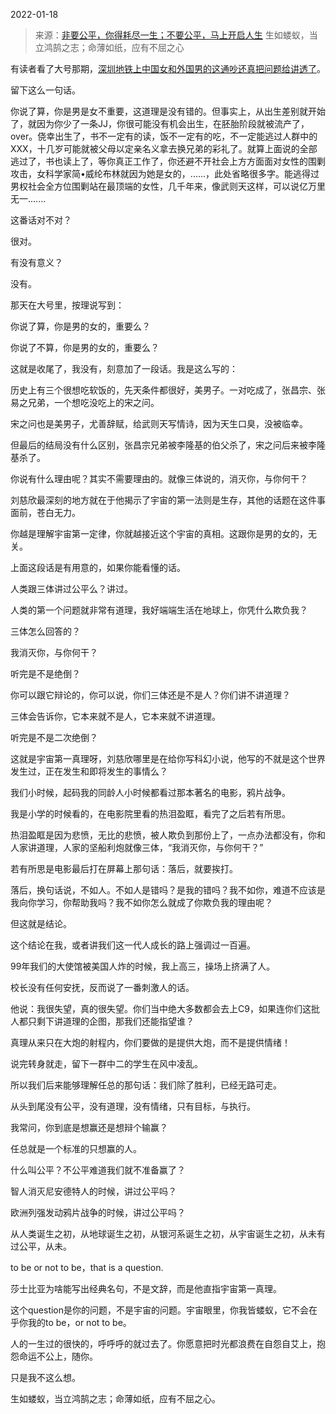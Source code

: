 2022-01-18

> 来源：[非要公平，你得耗尽一生；不要公平，马上开启人生](http://mp.weixin.qq.com/s?__biz=MzU3NDc5Nzc0NQ==&mid=2247512066&idx=2&sn=22c145b0a31ab20ece361f458c3d98da&chksm=fd2e12dcca599bcaedbaeec10e3435ebbe364f081190e86824e0ae3cea4ead1d6d0c6936618f&scene=27#wechat_redirect)
> 生如蝼蚁，当立鸿鹄之志；命薄如纸，应有不屈之心

有读者看了大号那期，[深圳地铁上中国女和外国男的这通吵还真把问题给讲透了](http://mp.weixin.qq.com/s?__biz=MzU0MjYwNDU2Mw==&mid=2247503550&idx=1&sn=f1032674d08eb580f138b23cf2071721&chksm=fb1aa2c2cc6d2bd4493eb3e66498939cdfc02e114eab42cb2316e986738d618df12696633807&scene=21#wechat_redirect)。

  

留下这么一句话。

  

你说了算，你是男是女不重要，这道理是没有错的。但事实上，从出生差别就开始了，就因为你少了一条JJ，你很可能没有机会出生，在胚胎阶段就被流产了，over。侥幸出生了，书不一定有的读，饭不一定有的吃，不一定能逃过人群中的XXX，十几岁可能就被父母以定亲名义拿去换兄弟的彩礼了。就算上面说的全部逃过了，书也读上了，等你真正工作了，你还避不开社会上方方面面对女性的围剿攻击，女科学家简•威纶布林就因为她是女的，......，此处省略很多字。能逃得过男权社会全方位围剿站在最顶端的女性，几千年来，像武则天这样，可以说亿万里无一.......

  

这番话对不对？  

  

很对。

  

有没有意义？

  

没有。

  

那天在大号里，按理说写到：  

  

你说了算，你是男的女的，重要么？  

你说了不算，你是男的女的，重要么？

  

这就是收尾了，我没有，刻意加了一段话。我是这么写的：

  

历史上有三个很想吃软饭的，先天条件都很好，美男子。一对吃成了，张昌宗、张易之兄弟，一个想吃没吃上的宋之问。

  

宋之问也是美男子，尤善辞赋，给武则天写情诗，因为天生口臭，没被临幸。

  

但最后的结局没有什么区别，张昌宗兄弟被李隆基的伯父杀了，宋之问后来被李隆基杀了。  

  

你说有什么理由呢？其实不需要理由的。就像三体说的，消灭你，与你何干？

  

刘慈欣最深刻的地方就在于他揭示了宇宙的第一法则是生存，其他的话题在这件事面前，苍白无力。

  

你越是理解宇宙第一定律，你就越接近这个宇宙的真相。这跟你是男的女的，无关。

  

上面这段话是有用意的，如果你能看懂的话。

  

人类跟三体讲过公平么？讲过。

  

人类的第一个问题就非常有道理，我好端端生活在地球上，你凭什么欺负我？

  

三体怎么回答的？

  

我消灭你，与你何干？

  

听完是不是绝倒？  

  

你可以跟它辩论的，你可以说，你们三体还是不是人？你们讲不讲道理？  

  

三体会告诉你，它本来就不是人，它本来就不讲道理。

  

听完是不是二次绝倒？  

  

这就是宇宙第一真理呀，刘慈欣哪里是在给你写科幻小说，他写的不就是这个世界发生过，正在发生和即将发生的事情么？

  

我们小时候，起码我的同龄人小时候都看过那本著名的电影，鸦片战争。

  

我是小学的时候看的，在电影院里看的热泪盈眶，看完了之后若有所思。

  

热泪盈眶是因为悲愤，无比的悲愤，被人欺负到那份上了，一点办法都没有，你和人家讲道理，人家的坚船利炮就像三体，“我消灭你，与你何干？”

  

若有所思是电影最后打在屏幕上那句话：落后，就要挨打。  

  

落后，换句话说，不如人。不如人是错吗？是我的错吗？我不如你，难道不应该是我向你学习，你帮助我吗？我不如你怎么就成了你欺负我的理由呢？

  

但这就是结论。  

  

这个结论在我，或者讲我们这一代人成长的路上强调过一百遍。  

  

99年我们的大使馆被美国人炸的时候，我上高三，操场上挤满了人。  

  

校长没有任何安抚，反而说了一番刺激人的话。  

  

他说：我很失望，真的很失望。你们当中绝大多数都会去上C9，如果连你们这批人都只剩下讲道理的企图，那我们还能指望谁？

  

真理从来只在大炮的射程内，你们要做的是提供大炮，而不是提供情绪！

  

说完转身就走，留下一群中二的学生在风中凌乱。  

  

所以我们后来能够理解任总的那句话：我们除了胜利，已经无路可走。

  

从头到尾没有公平，没有道理，没有情绪，只有目标，与执行。  

  

我常问，你到底是想赢还是想辩个输赢？  

  

任总就是一个标准的只想赢的人。

  

什么叫公平？不公平难道我们就不准备赢了？  

  

智人消灭尼安德特人的时候，讲过公平吗？  

  

欧洲列强发动鸦片战争的时候，讲过公平吗？  

  

从人类诞生之初，从地球诞生之初，从银河系诞生之初，从宇宙诞生之初，从未有过公平，从未。  

  

to be or not to be，that is a question.

  

莎士比亚为啥能写出经典名句，不是文辞，而是他直指宇宙第一真理。

  

这个question是你的问题，不是宇宙的问题。宇宙眼里，你我皆蝼蚁，它不会在乎你我的to be，or not to be。

  

人的一生过的很快的，呼呼呼的就过去了。你愿意把时光都浪费在自怨自艾上，抱怨命运不公上，随你。  

  

只是我不这么想。  

  

生如蝼蚁，当立鸿鹄之志；命薄如纸，应有不屈之心。

  

